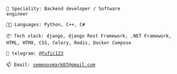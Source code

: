 <code>👾 Speciality: Backend developer / Software engineer</code><br>

<code>🧑‍💻 Languages: Python, C++, C#</code>

<code>📦 Tech stack: django, django Rest Framework, .NET Framework, HTML, HTMX, CSS, Celery, Redis, Docker Compose</code>

<code>💬 telegram: [@fufic123](https://telegram.me/fufic123)</code>

<code>📫 Email: [semenovmark07@gmail.com](mailto:semenovmark07@gmail.com)</code><br>

